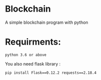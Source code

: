 # Blockchain
A simple blockchain program with python 


# Requirments:

```
python 3.6 or above
```

You also need flask library :
```
pip install Flask==0.12.2 requests==2.18.4 
```